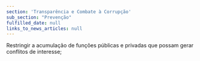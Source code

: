 ```yaml
---
section: 'Transparência e Combate à Corrupção'
sub_section: "Prevenção"
fulfilled_date: null
links_to_news_articles: null
---
```


Restringir a acumulação de funções públicas e privadas que possam gerar conflitos de interesse;